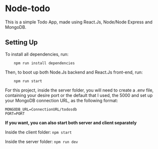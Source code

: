 # Node-todo

This is a simple Todo App, made using React.Js, Node/Node Express and MongoDB.

## Setting Up

To install all dependencies, run:

```
    npm run install dependencies
```

Then, to boot up both Node.Js backend and React.Js front-end, run:

```
    npm run start
```

For this project, inside the server folder, you will need to create a .env file, containing your desire port or the default that I used, the 5000 and set up
your MongoDB connection URL, as the following format:
```
MONGODB_URL=ConnectionURL/todosdb
PORT=PORT
```

**If you want, you can also start both server and client separately**

Inside the client folder:
`npm start`

Inside the server folder:
`npm run dev`